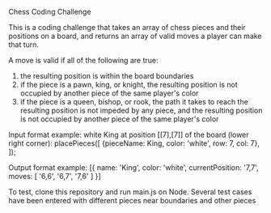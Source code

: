 Chess Coding Challenge

This is a coding challenge that takes an array of chess pieces and their positions on a board, and returns an array of valid moves a player can make that turn.

A move is valid if all of the following are true:
1. the resulting position is within the board boundaries
2. if the piece is a pawn, king, or knight, the resulting position is not occupied by another piece of the same player's color
3. if the piece is a queen, bishop, or rook, the path it takes to reach the resulting position is not impeded by any piece, and the resulting position is not occupied by another piece of the same player's color

Input format example: white King at position [[7],[7]] of the board (lower right corner):
placePieces([
  {pieceName: King, color: 'white', row: 7, col: 7},
]);

Output format example:
[{
  name: 'King',
  color: 'white',
  currentPosition: '7,7',
  moves: [ '6,6', '6,7', '7,6' ]
}]


To test, clone this repository and run main.js on Node. Several test cases have been entered with different pieces near boundaries and other pieces
